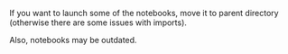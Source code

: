 If you want to launch some of the notebooks, move it to parent directory (otherwise there are some issues with imports).

Also, notebooks may be outdated.